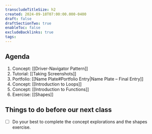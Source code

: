 ```yaml
---
transcludeTitleSize: h2
created: 2024-09-18T07:00:00.000-0400
draft: false
draftSectionTwo: true
enableToc: false
excludeBacklinks: true
tags:
---
```

## Agenda
1. Concept: [[Driver-Navigator Pattern]]
2. Tutorial: [[Taking Screenshots]]
3. Portfolio: [[Name Plate#Portfolio Entry|Name Plate – Final Entry]]
4. Concept: [[Introduction to Loops]]
5. Concept: [[Introduction to Functions]]
6. Exercise: [[Shapes]]
## Things to do before our next class
- [ ] Do your best to complete the concept explorations and the shapes exercise.